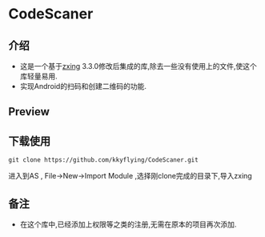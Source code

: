 # CodeScaner

## 介绍
-  这是一个基于[zxing](https://github.com/zxing/zxing) 3.3.0修改后集成的库,除去一些没有使用上的文件,使这个库轻量易用.
-  实现Android的扫码和创建二维码的功能.

## Preview

## 下载使用
```
git clone https://github.com/kkyflying/CodeScaner.git
```
进入到AS , File->New->Import Module ,选择刚clone完成的目录下,导入zxing



## 备注
- 在这个库中,已经添加上权限等之类的注册,无需在原本的项目再次添加.





